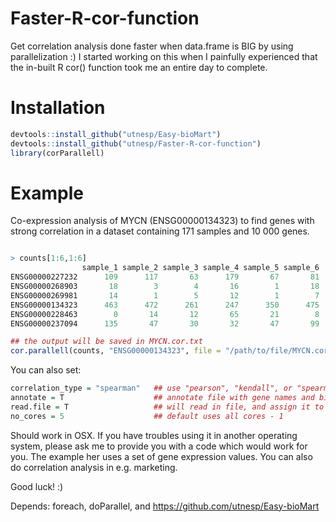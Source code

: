 # Faster-R-cor-function
Get correlation analysis done faster when data.frame is BIG by using parallelization :) 
I started working on this when I painfully experienced that the in-built R cor() function took me an entire day to complete.

# Installation
```R
devtools::install_github("utnesp/Easy-bioMart")
devtools::install_github("utnesp/Faster-R-cor-function")
library(corParallell)
```

# Example
Co-expression analysis of MYCN (ENSG00000134323) to find genes with strong correlation in a dataset containing 171 samples and 10 000 genes.

```R

> counts[1:6,1:6]
                sample_1 sample_2 sample_3 sample_4 sample_5 sample_6
ENSG00000227232      109      117       63      179       67       81
ENSG00000268903       18        3        4       16        1       18
ENSG00000269981       14        1        5       12        1        7
ENSG00000134323      463      472      261      247      350      475
ENSG00000228463        0       14       12       65       21        8
ENSG00000237094      135       47       30       32       47       99

## the output will be saved in MYCN.cor.txt
cor.parallell(counts, "ENSG00000134323", file = "/path/to/file/MYCN.cor.txt")

```

You can also set:
```R
correlation_type = "spearman"   ## use "pearson", "kendall", or "spearman" (default "pearson")
annotate = T                    ## annotate file with gene names and biotype
read.file = T                   ## will read in file, and assign it to global environment with name MYCN.cor.txt
no_cores = 5                    ## default uses all cores - 1
```

Should work in OSX. If you have troubles using it in another operating system, please ask me to provide you with a code which would work for you. The example her uses a set of gene expression values. You can also do correlation analysis in e.g. marketing.

Good luck! :)

Depends: foreach, doParallel, and
https://github.com/utnesp/Easy-bioMart
